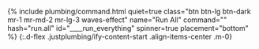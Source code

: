 {% include plumbing/command.html quiet=true class="btn btn-lg btn-dark mr-1 mr-md-2 mr-lg-3 waves-effect" name="Run All" command="" hash="run.all" id="____run_everything" spinner=true placement="bottom" %}
{:.d-flex .justplumbing/ify-content-start .align-items-center .m-0}